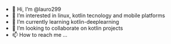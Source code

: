 - 👋 Hi, I’m @lauro299
- 👀 I’m interested in linux, kotlin tecnology and mobile platforms
- 🌱 I’m currently learning kotlin-deeplearning
- 💞️ I’m looking to collaborate on kotlin projects
- 📫 How to reach me ...

<!---
lauro299/lauro299 is a ✨ special ✨ repository because its `README.md` (this file) appears on your GitHub profile.
You can click the Preview link to take a look at your changes.
--->

